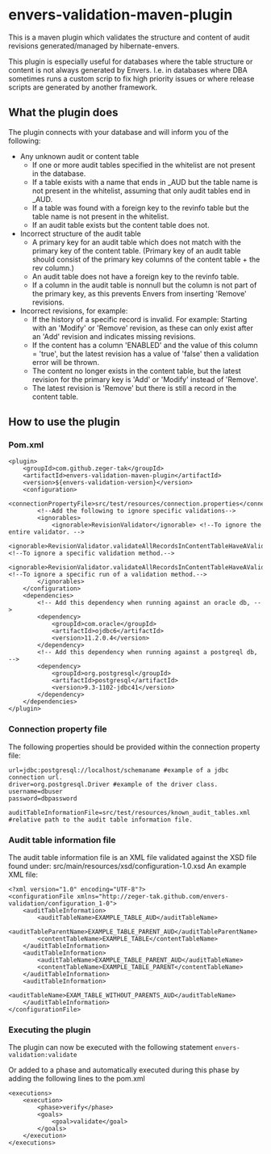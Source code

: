 # envers-validation-maven-plugin
This is a maven plugin which validates the structure and content of audit revisions generated/managed by hibernate-envers.

This plugin is especially useful for databases where the table structure or content is not always generated by Envers.
I.e. in databases where DBA sometimes runs a custom scrip to fix high priority issues or where release scripts are generated by another framework.

## What the plugin does
The plugin connects with your database and will inform you of the following:
- Any unknown audit or content table
    - If one or more audit tables specified in the whitelist are not present in the database.
    - If a table exists with a name that ends in _AUD but the table name is not present in the whitelist, assuming that only audit tables end in _AUD.
    - If a table was found with a foreign key to the revinfo table but the table name is not present in the whitelist.
    - If an audit table exists but the content table does not.
- Incorrect structure of the audit table
    - A primary key for an audit table which does not match with the primary key of the content table. (Primary key of an audit table should consist of the primary key columns of the content table + the rev column.)
    - An audit table does not have a foreign key to the revinfo table.
    - If a column in the audit table is nonnull but the column is not part of the primary key, as this prevents Envers from inserting 'Remove' revisions.
- Incorrect revisions, for example:
    - If the history of a specific record is invalid. For example: Starting with an 'Modify' or 'Remove' revision, as these can only exist after an 'Add' revision and indicates missing revisions.
    - If the content has a column 'ENABLED' and the value of this column = 'true', but the latest revision has a value of 'false' then a validation error will be thrown.
    - The content no longer exists in the content table, but the latest revision for the primary key is 'Add' or 'Modify' instead of 'Remove'.
    - The latest revision is 'Remove' but there is still a record in the content table.  

## How to use the plugin
### Pom.xml
```
<plugin>
    <groupId>com.github.zeger-tak</groupId>
    <artifactId>envers-validation-maven-plugin</artifactId>
    <version>${envers-validation-version}</version>
    <configuration>
        <connectionPropertyFile>src/test/resources/connection.properties</connectionPropertyFile>
        <!--Add the following to ignore specific validations-->
        <ignorables>
            <ignorable>RevisionValidator</ignorable> <!--To ignore the entire validator. -->
            <ignorable>RevisionValidator.validateAllRecordsInContentTableHaveAValidLatestRevision</ignorable> <!--To ignore a specific validation method.-->
            <ignorable>RevisionValidator.validateAllRecordsInContentTableHaveAValidLatestRevision.CONTENT_TABLE_NAME</ignorable> <!--To ignore a specific run of a validation method.-->
        </ignorables>
    </configuration>
    <dependencies>
        <!-- Add this dependency when running against an oracle db, -->
        <dependency>
            <groupId>com.oracle</groupId>
            <artifactId>ojdbc6</artifactId>
            <version>11.2.0.4</version>
        </dependency>
        <!-- Add this dependency when running against a postgreql db, -->
        <dependency>
            <groupId>org.postgresql</groupId>
            <artifactId>postgresql</artifactId>
            <version>9.3-1102-jdbc41</version>
        </dependency>
    </dependencies>
</plugin>
```
### Connection property file
The following properties should be provided within the connection property file:
```
url=jdbc:postgresql://localhost/schemaname #example of a jdbc connection url.
driver=org.postgresql.Driver #example of the driver class.
username=dbuser
password=dbpassword

auditTableInformationFile=src/test/resources/known_audit_tables.xml #relative path to the audit table information file.
```

### Audit table information file
The audit table information file is an XML file validated against the XSD file found under: src/main/resources/xsd/configuration-1.0.xsd
An example XML file:
```
<?xml version="1.0" encoding="UTF-8"?>
<configurationFile xmlns="http://zeger-tak.github.com/envers-validation/configuration_1-0">
	<auditTableInformation>
		<auditTableName>EXAMPLE_TABLE_AUD</auditTableName>
		<auditTableParentName>EXAMPLE_TABLE_PARENT_AUD</auditTableParentName>
		<contentTableName>EXAMPLE_TABLE</contentTableName>
	</auditTableInformation>
	<auditTableInformation>
		<auditTableName>EXAMPLE_TABLE_PARENT_AUD</auditTableName>
		<contentTableName>EXAMPLE_TABLE_PARENT</contentTableName>
	</auditTableInformation>
	<auditTableInformation>
		<auditTableName>EXAM_TABLE_WITHOUT_PARENTS_AUD</auditTableName>
	</auditTableInformation>
</configurationFile> 
```

### Executing the plugin
The plugin can now be executed with the following statement
``` envers-validation:validate ```

Or added to a phase and automatically executed during this phase by adding the following lines to the pom.xml
```
<executions>
    <execution>
        <phase>verify</phase>
        <goals>
            <goal>validate</goal>
        </goals>
    </execution>
</executions>
```